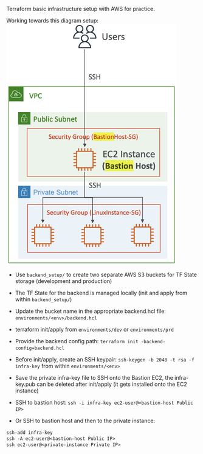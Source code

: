 Terraform basic infrastructure setup with AWS for practice.


Working towards this diagram setup:<br>
<img src="./screenshot/sc.png" alt="goal1">

- Use `backend_setup/` to create two separate AWS S3 buckets for TF State storage (development and production)

- The TF State for the backend is managed locally (init and apply from within `backend_setup/`)

- Update the bucket name in the appropriate backend.hcl file: `environments/<env>/backend.hcl`

- terraform init/apply from `environments/dev` or `environments/prd`

- Provide the backend config path: `terraform init -backend-config=backend.hcl`

- Before init/apply, create an SSH keypair: `ssh-keygen -b 2048 -t rsa -f infra-key` from within `environments/<env>`

- Save the private infra-key file to SSH onto the Bastion EC2, the infra-key.pub can be deleted after init/apply (it gets installed onto the EC2 instance)

- SSH to bastion host: `ssh -i infra-key ec2-user@<bastion-host Public IP>`

- Or SSH to bastion host and then to the private instance:
<pre><code>ssh-add infra-key
ssh -A ec2-user@&lt;bastion-host Public IP&gt;
ssh ec2-user@&lt;private-instance Private IP&gt;</code></pre>
